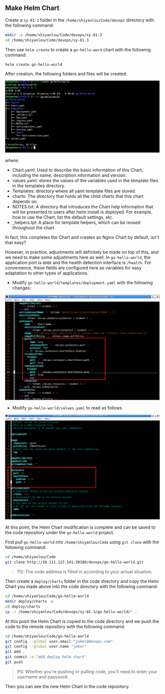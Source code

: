 ## Make Helm Chart

Create a `sy-01-3` folder in the `/home/shiyanlou/Code/devops` directory with the following command:

```bash
mkdir -p /home/shiyanlou/Code/devops/sy-01-3
cd /home/shiyanlou/Code/devops/sy-01-3
```

Then use `helm create` to create a `go-hello-word` chart with the following command:

```bash
helm create go-hello-world
```

After creation, the following folders and files will be created:

![图片描述](assets/lab-create-application-helm-chart-and-deploy-it-7-0.png)

where:

- Chart.yaml: Used to describe the basic information of this Chart, including the name, description information and version.
- values.yaml: stores the values of the variables used in the template files in the templates directory.
- Templates: directory where all yaml template files are stored.
- charts: The directory that holds all the child charts that this chart depends on.
- NOTES.txt: A directory that introduces the Chart help information that will be presented to users after helm install is deployed. For example, how to use the Chart, list the default settings, etc.
- \_helpers.tpl: A place for template helpers, which can be reused throughout the chart.

In fact, this completes the Chart and creates an Nginx Chart by default, isn't that easy?

However, in practice, adjustments will definitely be made on top of this, and we need to make some adjustments here as well. In `go-hello-world`, the application port is `8080` and the health detection interface is `/health`. For convenience, these fields are configured here as variables for easy adaptation to other types of applications.

- Modify `go-hello-world/templates/deployment.yaml` with the following changes:

![图片描述](assets/lab-create-application-helm-chart-and-deploy-it-7-1.png)

- Modify `go-hello-world/values.yaml` to read as follows

![图片描述](assets/lab-create-application-helm-chart-and-deploy-it-7-2.png)

At this point, the Helm Chart modification is complete and can be saved to the code repository under the `go-hello-world` project.

First pull `go-hello-world` into `/home/shiyanlou/Code` using `git clone` with the following command:

```bash
cd /home/shiyanlou/Code
git clone http://10.111.127.141:30180/devops/go-hello-world.git
```

> PS: The code address is filled in according to your actual situation.

Then create a `deploy/charts` folder in the code directory and copy the Helm Chart you made above into the code directory with the following command:

```bash
cd /home/shiyanlou/Code/go-hello-world
mkdir deploy/charts -p
cd deploy/charts
cp -r /home/shiyanlou/Code/devops/sy-01-3/go-hello-world/* .
```

At this point the Helm Chart is copied to the code directory and we push the code to the remote repository with the following command:

```bash
cd /home/shiyanlou/Code/go-hello-world
git config --global user.email "joker@devops.com"
git config --global user.name "joker"
git add .
git commit -m "add deploy helm chart"
git push
```

> PS: Whether you're pushing or pulling code, you'll need to enter your username and password

Then you can see the new Helm Chart in the code repository.

